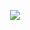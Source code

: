 <p align="center">
  <img src="https://github.com/user-attachments/assets/a27d28d8-9d20-47ab-a692-9fded3a9e17c" />
</p> 

<!--
**ravinyan/ravinyan** is a ✨ _special_ ✨ repository because its `README.md` (this file) appears on your GitHub profile.

Here are some ideas to get you started:

- 🔭 I’m currently working on ...
- 🌱 I’m currently learning ...
- 👯 I’m looking to collaborate on ...
- 🤔 I’m looking for help with ...
- 💬 Ask me about ...
- 📫 How to reach me: ...
- 😄 Pronouns: ...
- ⚡ Fun fact: ...
-->
